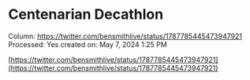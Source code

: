 # Centenarian Decathlon

Column: https://twitter.com/bensmithlive/status/1787785445473947921
Processed: Yes
created on: May 7, 2024 1:25 PM

[https://twitter.com/bensmithlive/status/1787785445473947921](https://twitter.com/bensmithlive/status/1787785445473947921)